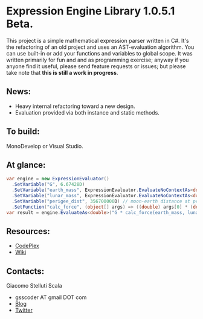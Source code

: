 Expression Engine Library 1.0.5.1 Beta.
===
This project is a simple mathematical expression parser written in C#. It's the refactoring of an old project and uses an AST-evaluation algorithm. You can use built-in or add your functions and variables to global scope. It was written primarily for fun and and as programming exercise; anyway if you anyone find it useful, please send feature requests or issues; but please take note that __this is still a work in progress__.

News:
---
  - Heavy internal refactoring toward a new design.
  - Evaluation provided via both instance and static methods.

To build:
---
MonoDevelop or Visual Studio.

At glance:
---
```csharp
var engine = new ExpressionEvaluator()
  .SetVariable("G", 6.67428D)
  .SetVariable("earth_mass", ExpressionEvaluator.EvaluateNoContextAs<double>("5.97219 * 10^24")) // 5.97219E+24 kg
  .SetVariable("lunar_mass", ExpressionEvaluator.EvaluateNoContextAs<double>("7.34767309 * 10^22")) // 7.34767309E+22 kg
  .SetVariable("perigee_dist", 356700000D) // moon-earth distance at perigee in m
  .SetFunction("calc_force", (object[] args) => ((double) args[0] * (double) args[1]) / Math.Pow((double) args[2], 2));
var result = engine.EvaluateAs<double>("G * calc_force(earth_mass, lunar_mass, perigee_dist)"); // 2.3018745174107073E+31
```

Resources:
---
  - [CodePlex](http://exprengine.codeplex.com/)
  - [Wiki](https://github.com/gsscoder/exprengine/wiki)

Contacts:
---
Giacomo Stelluti Scala
  - gsscoder AT gmail DOT com
  - [Blog](http://gsscoder.blogspot.it)
  - [Twitter](http://twitter.com/gsscoder)
